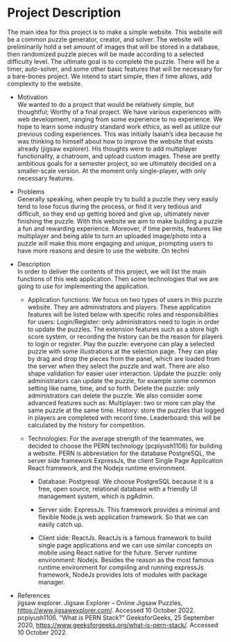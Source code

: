 # Project Description

The main idea for this project is to make a simple website. This website will be a common puzzle generator, creator, and solver. The website will preliminarily hold a set amount of images that will be stored in a database, then randomized puzzle pieces will be made according to a selected difficulty level. The ultimate goal is to complete the puzzle. There will be a timer, auto-solver, and some other basic features that will be necessary for a bare-bones project. We intend to start simple, then if time allows, add complexity to the website.

- Motivation <br>
We wanted to do a project that would be relatively simple, but thoughtful; Worthy of a final project. We have various experiences with web development, ranging from some experience to no experience. We hope to learn some industry standard work ethics, as well as utilize our previous coding experiences. This was initially Isaiah’s idea because he was thinking to himself about how to improve the website that exists already (jigsaw explorer). His thoughts were to add multiplayer functionality, a chatroom, and upload custom images. These are pretty ambitious goals for a semester project, so we ultimately decided on a smaller-scale version. At the moment only single-player, with only necessary features.

- Problems <br>
Generally speaking, when people try to build a puzzle they very easily tend to lose focus during the process, or find it very tedious and difficult, so they end up getting bored and give up, ultimately never finishing the puzzle. With this website we aim to make building a puzzle a fun and rewarding experience. Moreover, if time permits, features like multiplayer and being able to turn an uploaded image/photo into a puzzle will make this more engaging and unique, prompting users to have more reasons and desire to use the website.
On techni

- Description <br>
In order to deliver the contents of this project, we will list the main functions of this web application. Then some technologies that we are going to use for implementing the application.

    - Application functions:
        We focus on two types of users in this puzzle website. They are administrators and players. These application features will be listed below with specific roles and responsibilities for users:
        Login/Register: only administrators need to login in order to update the puzzles. The extension features such as a store high score system, or recording the history can be the reason for players to login or register.
        Play the puzzle: everyone can play a selected puzzle with some illustrations at the selection page. They can play by drag and drop the pieces from the panel, which are loaded from the server when they select the puzzle and wait. There are also shape validation for easier user interaction.
        Update the puzzle: only administrators can update the puzzle, for example some common setting like name, time, and so forth.
        Delete the puzzle: only administrators can delete the puzzle.
        We also consider some advanced features such as:
        Multiplayer: two or more can play the same puzzle at the same time.
        History: store the puzzles that logged in players are completed with record time.
        Leaderboard: this will be calculated by the history for competition.

    - Technologies: 
    For the average strength of the teammates, we decided to choose the PERN technology (pcpiyush1106) for building a website. PERN is abbreviation for the database PostgreSQL, the server side framework ExpressJs, the client Single Page Application React framework, and the Nodejs runtime environment.
    
        - Database: Postgresql. We choose PostgreSQL because it is a free, open source, relational database with a friendly UI management system, which is pgAdmin.
    
        - Server side: ExpressJs. This framework provides a minimal and flexible Node.js web application framework. So that we can easily catch up.
    
        - Client side: ReactJs. ReactJs is a famous framework to build single page applications and we can use similar concepts on mobile using React native for the future. Server runtime environment: Nodejs. Besides the reason as the most famous runtime environment for compiling and running expressJs framework, NodeJs provides lots of modules with package manager.

- References <br>
jigsaw explorer. Jigsaw Explorer – Online Jigsaw Puzzles, https://www.jigsawexplorer.com/. Accessed 10 October 2022.
pcpiyush1106. “What is PERN Stack?” GeeksforGeeks, 25 September 2020, https://www.geeksforgeeks.org/what-is-pern-stack/. Accessed 10 October 2022.